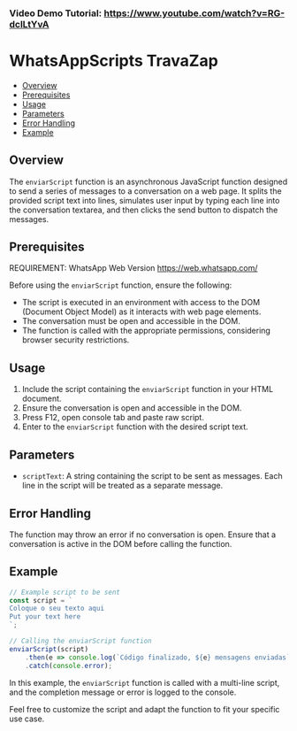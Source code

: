 ### Video Demo Tutorial: https://www.youtube.com/watch?v=RG-dclLtYvA

# WhatsAppScripts TravaZap

- [Overview](#overview)
- [Prerequisites](#prerequisites)
- [Usage](#usage)
- [Parameters](#parameters)
- [Error Handling](#error-handling)
- [Example](#example)

## Overview

The `enviarScript` function is an asynchronous JavaScript function designed to send a series of messages to a conversation on a web page. It splits the provided script text into lines, simulates user input by typing each line into the conversation textarea, and then clicks the send button to dispatch the messages.

## Prerequisites

REQUIREMENT: WhatsApp Web Version
https://web.whatsapp.com/

Before using the `enviarScript` function, ensure the following:

- The script is executed in an environment with access to the DOM (Document Object Model) as it interacts with web page elements.
- The conversation must be open and accessible in the DOM.
- The function is called with the appropriate permissions, considering browser security restrictions.

## Usage

1. Include the script containing the `enviarScript` function in your HTML document.
2. Ensure the conversation is open and accessible in the DOM.
3. Press F12, open console tab and paste raw script.
4. Enter to the `enviarScript` function with the desired script text.

## Parameters

- `scriptText`: A string containing the script to be sent as messages. Each line in the script will be treated as a separate message.

## Error Handling

The function may throw an error if no conversation is open. Ensure that a conversation is active in the DOM before calling the function.

## Example

```javascript
// Example script to be sent
const script = `
Coloque o seu texto aqui
Put your text here
`;

// Calling the enviarScript function
enviarScript(script)
    .then(e => console.log(`Código finalizado, ${e} mensagens enviadas`))
    .catch(console.error);
```

In this example, the `enviarScript` function is called with a multi-line script, and the completion message or error is logged to the console.

Feel free to customize the script and adapt the function to fit your specific use case.